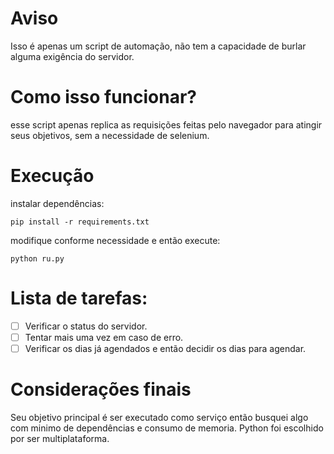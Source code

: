 # Aviso 

Isso é apenas um script de automação, não tem a capacidade de burlar alguma exigência do servidor. 

# Como isso funcionar?
esse script apenas replica as requisições feitas pelo navegador para atingir seus objetivos, sem a necessidade de selenium.

# Execução

instalar dependências:
``` shell
pip install -r requirements.txt
```
modifique conforme necessidade e então execute:
``` shell
python ru.py
```

# Lista de tarefas:

 - [ ] Verificar o status do servidor.
 - [ ] Tentar mais uma vez em caso de erro.
 - [ ]  Verificar os dias já agendados e então decidir os dias para agendar.

# Considerações finais

Seu objetivo principal é ser executado como serviço então busquei algo com minimo de dependências e consumo de memoria. Python foi escolhido por ser multiplataforma.

